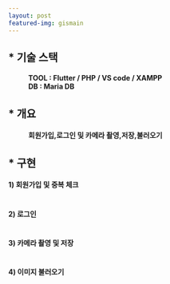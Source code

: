 ```yaml
---
layout: post
featured-img: gismain
---
```



## * 기술 스택 
<h4 style="margin-left: 40px;" > TOOL : Flutter / PHP / VS code / XAMPP 
<br>DB :   Maria DB </h4>



## * 개요
<h4 style="margin-left: 40px;"><strong>회원가입,로그인</strong> 및 <strong>카메라 촬영,저장,불러오기</strong></h4>


<div>
<h2>* 구현</h2>
<h4>1) 회원가입 및 중복 체크</h4>
    <div style=" display: flex;mjustify-content: space-between; flex-wrap: wrap;" >
    
   </div>

<h4>2) 로그인 </h4>
  <div style=" display: flex;mjustify-content: space-between; flex-wrap: wrap;" >

   </div>
 <div style=" display: flex;mjustify-content: space-between; flex-wrap: wrap;" >
   
   </div>

<h4>3) 카메라 촬영 및 저장</h4>
<div style=" display: flex;mjustify-content: space-between; flex-wrap: wrap;" >
   

</div>


<h4>4) 이미지 불러오기</h4>
<div style=" display: flex;mjustify-content: space-between; flex-wrap: wrap;" >
   

</div>



 
 